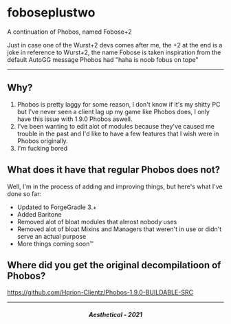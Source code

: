 # foboseplustwo
A continuation of Phobos, named Fobose+2

Just in case one of the Wurst+2 devs comes after me, the +2 at the end is a joke in reference to Wurst+2, the name Fobose is taken inspiration from the default AutoGG message Phobos had "haha <player> is noob fobus on tope"

---

## Why?

1. Phobos is pretty laggy for some reason, I don't know if it's my shitty PC but I've never seen a client lag up my game like Phobos does, I only have this issue with 1.9.0 Phobos aswell.
2. I've been wanting to edit alot of modules because they've caused me trouble in the past and I'd like to have a few features that I wish were in Phobos originally.
3. I'm fucking bored

## What does it have that regular Phobos does not?

Well, I'm in the process of adding and improving things, but here's what I've done so far:

- Updated to ForgeGradle 3.+
- Added Baritone
- Removed alot of bloat modules that almost nobody uses
- Removed alot of bloat Mixins and Managers that weren't in use or didn't serve an actual purpose
- More things coming soon:tm:

## Where did you get the original decompilatioon of Phobos?

https://github.com/Hqrion-Clientz/Phobos-1.9.0-BUILDABLE-SRC

---

<h5 align="center">Aesthetical - 2021</h5>
